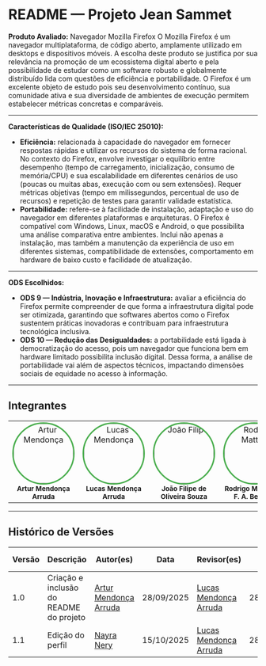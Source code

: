 # README — Projeto Jean Sammet

**Produto Avaliado:** Navegador Mozilla Firefox
O Mozilla Firefox é um navegador multiplataforma, de código aberto, amplamente utilizado em desktops e dispositivos móveis. A escolha deste produto se justifica por sua relevância na promoção de um ecossistema digital aberto e pela possibilidade de estudar como um software robusto e globalmente distribuído lida com questões de eficiência e portabilidade. O Firefox é um excelente objeto de estudo pois seu desenvolvimento contínuo, sua comunidade ativa e sua diversidade de ambientes de execução permitem estabelecer métricas concretas e comparáveis.

---

**Características de Qualidade (ISO/IEC 25010):**

* **Eficiência:** relacionada à capacidade do navegador em fornecer respostas rápidas e utilizar os recursos do sistema de forma racional. No contexto do Firefox, envolve investigar o equilíbrio entre desempenho (tempo de carregamento, inicialização, consumo de memória/CPU) e sua escalabilidade em diferentes cenários de uso (poucas ou muitas abas, execução com ou sem extensões). Requer métricas objetivas (tempo em milissegundos, percentual de uso de recursos) e repetição de testes para garantir validade estatística.
* **Portabilidade:** refere-se à facilidade de instalação, adaptação e uso do navegador em diferentes plataformas e arquiteturas. O Firefox é compatível com Windows, Linux, macOS e Android, o que possibilita uma análise comparativa entre ambientes. Inclui não apenas a instalação, mas também a manutenção da experiência de uso em diferentes sistemas, compatibilidade de extensões, comportamento em hardware de baixo custo e facilidade de atualização.

---

**ODS Escolhidos:**

* **ODS 9 — Indústria, Inovação e Infraestrutura:** avaliar a eficiência do Firefox permite compreender de que forma a infraestrutura digital pode ser otimizada, garantindo que softwares abertos como o Firefox sustentem práticas inovadoras e contribuam para infraestrutura tecnológica inclusiva.
* **ODS 10 — Redução das Desigualdades:** a portabilidade está ligada à democratização do acesso, pois um navegador que funciona bem em hardware limitado possibilita inclusão digital. Dessa forma, a análise de portabilidade vai além de aspectos técnicos, impactando dimensões sociais de equidade no acesso à informação.

---

## Integrantes

<div align="center">
  <table align="center">
    <tr>
      <td align="center">
        <a href="https://github.com/ArtyMend07">
          <img style="border-radius: 50%; border: 3px solid #4CAF50;" src="https://github.com/ArtyMend07.png" width="120px;" alt="Artur Mendonça"/>
        </a><br />
        <sub><b>Artur Mendonça Arruda</b></sub><br/>
      </td>
      <td align="center">
        <a href="https://github.com/lucasarruda9">
          <img style="border-radius: 50%; border: 3px solid #4CAF50;" src="https://github.com/lucasarruda9.png" width="120px;" alt="Lucas Mendonça"/>
        </a><br />
        <sub><b>Lucas Mendonça Arruda</b></sub><br/>
      </td>
      <td align="center">
        <a href="https://github.com/joao151104">
          <img style="border-radius: 50%; border: 3px solid #4CAF50;" src="https://github.com/joao151104.png" width="120px;" alt="João Filipe"/>
        </a><br />
        <sub><b>João Filipe de Oliveira Souza</b></sub><br/>
      </td>
      <td align="center">
        <a href="https://github.com/Rodrigomfab88">
          <img style="border-radius: 50%; border: 3px solid #4CAF50;" src="https://github.com/Rodrigomfab88.png" width="120px;" alt="Rodrigo Mattos"/>
        </a><br />
        <sub><b>Rodrigo Mattos de F. A. Bezerra</b></sub><br/>
      </td>
      <td align="center">
        <a href="https://github.com/NayraNery127">
          <img style="border-radius: 50%; border: 3px solid #4CAF50;" src="https://github.com/NayraNery127.png" width="120px;" alt="Nayra Nery"/>
        </a><br />
        <sub><b>Nayra Nery</b></sub><br/>
      </td>
    </tr>
  </table>
</div>


---

## Histórico de Versões

| Versão | Descrição                               | Autor(es)                                              | Data       | Revisor(es)                                              | Data de Revisão |
| ------ | --------------------------------------- | ------------------------------------------------------ | ---------- | -------------------------------------------------------- | --------------- |
| 1.0    | Criação e inclusão do README do projeto | [Artur Mendonça Arruda](https://github.com/ArtyMend07) | 28/09/2025 | [Lucas Mendonça Arruda](https://github.com/lucasarruda9) | 28/09/2025      |
| 1.1    | Edição do perfil | [Nayra Nery](https://github.com/NayraNery127) | 15/10/2025 | [Lucas Mendonça Arruda](https://github.com/lucasarruda9) | 28/09/2025      |

